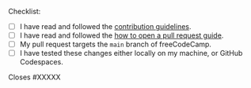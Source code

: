 Checklist:

<!-- Please follow this checklist and put an x in each of the boxes, like this: [x]. It will ensure that our team takes your pull request seriously. -->

- [ ] I have read and followed the [contribution guidelines](https://contribute.freecodecamp.org).
- [ ] I have read and followed the [how to open a pull request guide](https://contribute.freecodecamp.org/how-to-open-a-pull-request/).
- [ ] My pull request targets the `main` branch of freeCodeCamp.
- [ ] I have tested these changes either locally on my machine, or GitHub Codespaces.

<!--If your pull request closes a GitHub issue, replace the XXXXX below with the issue number.-->

Closes #XXXXX

<!-- Feel free to add any additional description of changes below this line -->
